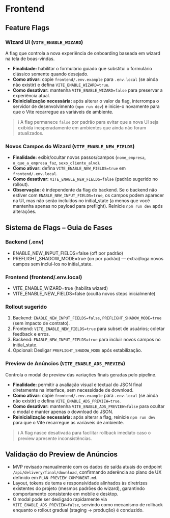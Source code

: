 # Frontend

## Feature Flags

### Wizard UI (`VITE_ENABLE_WIZARD`)

A flag que controla a nova experiência de onboarding baseada em wizard na tela de boas-vindas.

- **Finalidade:** habilitar o formulário guiado que substitui o formulário clássico somente quando desejado.
- **Como ativar:** copie `frontend/.env.example` para `.env.local` (se ainda não existir) e defina `VITE_ENABLE_WIZARD=true`.
- **Como desativar:** mantenha `VITE_ENABLE_WIZARD=false` para preservar a experiência atual.
- **Reinicialização necessária:** após alterar o valor da flag, interrompa o servidor de desenvolvimento (`npm run dev`) e inicie-o novamente para que o Vite recarregue as variáveis de ambiente.

> ℹ️ A flag permanece `false` por padrão para evitar que a nova UI seja exibida inesperadamente em ambientes que ainda não foram atualizados.

### Novos Campos do Wizard (`VITE_ENABLE_NEW_FIELDS`)

- **Finalidade:** exibir/ocultar novos passos/campos (`nome_empresa`, `o_que_a_empresa_faz`, `sexo_cliente_alvo`).
- **Como ativar:** defina `VITE_ENABLE_NEW_FIELDS=true` em `frontend/.env.local`.
- **Como desativar:** `VITE_ENABLE_NEW_FIELDS=false` (padrão sugerido no rollout).
- **Observação:** é independente da flag do backend. Se o backend não estiver com `ENABLE_NEW_INPUT_FIELDS=true`, os campos podem aparecer na UI, mas não serão incluídos no initial_state (a menos que você mantenha apenas no payload para preflight). Reinicie `npm run dev` após alterações.

## Sistema de Flags – Guia de Fases

### Backend (.env)
- ENABLE_NEW_INPUT_FIELDS=false (off por padrão)
- PREFLIGHT_SHADOW_MODE=true (on por padrão) — extrai/loga novos campos sem incluí-los no initial_state.

### Frontend (frontend/.env.local)
- VITE_ENABLE_WIZARD=true (habilita wizard)
- VITE_ENABLE_NEW_FIELDS=false (oculta novos steps inicialmente)

### Rollout sugerido
1. Backend: `ENABLE_NEW_INPUT_FIELDS=false`, `PREFLIGHT_SHADOW_MODE=true` (sem impacto de contrato).
2. Frontend: `VITE_ENABLE_NEW_FIELDS=true` para subset de usuários; coletar feedback e erros.
3. Backend: `ENABLE_NEW_INPUT_FIELDS=true` para incluir novos campos no initial_state.
4. Opcional: Desligar `PREFLIGHT_SHADOW_MODE` após estabilização.

### Preview de Anúncios (`VITE_ENABLE_ADS_PREVIEW`)

Controla o modal de preview das variações finais geradas pelo pipeline.

- **Finalidade:** permitir a avaliação visual e textual do JSON final diretamente na interface, sem necessidade de download.
- **Como ativar:** copie `frontend/.env.example` para `.env.local` (se ainda não existir) e defina `VITE_ENABLE_ADS_PREVIEW=true`.
- **Como desativar:** mantenha `VITE_ENABLE_ADS_PREVIEW=false` para ocultar o modal e manter apenas o download do JSON.
- **Reinicialização necessária:** após alterar a flag, reinicie `npm run dev` para que o Vite recarregue as variáveis de ambiente.

> ℹ️ A flag nasce desativada para facilitar rollback imediato caso o preview apresente inconsistências.

## Validação do Preview de Anúncios

- MVP revisado manualmente com os dados de saída atuais do endpoint `/api/delivery/final/download`, confirmando aderência ao plano de UX definido em `PLAN_PREVIEW_COMPONENT.md`.
- Layout, tokens de tema e responsividade alinhados às diretrizes existentes do projeto (mesmos padrões do wizard), garantindo comportamento consistente em mobile e desktop.
- O modal pode ser desligado rapidamente via `VITE_ENABLE_ADS_PREVIEW=false`, servindo como mecanismo de rollback enquanto o rollout gradual (staging → produção) é conduzido.
